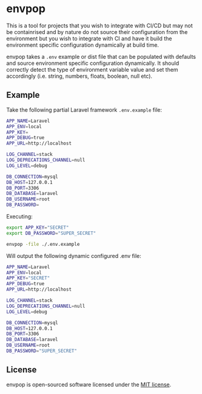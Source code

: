 # envpop

This is a tool for projects that you wish to integrate with CI/CD but may not be containrised and by nature do not source
their configuration from the environment but you wish to integrate with CI and have it build the environment specific
configuration dynamically at build time.

envpop takes a `.env` example or dist file that can be populated with defaults and source environment specific
configuration dynamically. It should correctly detect the type of environment variable value and set them accordingly
(i.e. string, numbers, floats, boolean, null etc).

## Example

Take the following partial Laravel framework `.env.example` file:

```bash
APP_NAME=Laravel
APP_ENV=local
APP_KEY=
APP_DEBUG=true
APP_URL=http://localhost

LOG_CHANNEL=stack
LOG_DEPRECATIONS_CHANNEL=null
LOG_LEVEL=debug

DB_CONNECTION=mysql
DB_HOST=127.0.0.1
DB_PORT=3306
DB_DATABASE=laravel
DB_USERNAME=root
DB_PASSWORD=
````

Executing:

```bash
export APP_KEY="SECRET"
export DB_PASSWORD="SUPER_SECRET"

envpop -file ./.env.example
```

Will output the following dynamic configured .env file:

```bash
APP_NAME=Laravel
APP_ENV=local
APP_KEY="SECRET"
APP_DEBUG=true
APP_URL=http://localhost

LOG_CHANNEL=stack
LOG_DEPRECATIONS_CHANNEL=null
LOG_LEVEL=debug

DB_CONNECTION=mysql
DB_HOST=127.0.0.1
DB_PORT=3306
DB_DATABASE=laravel
DB_USERNAME=root
DB_PASSWORD="SUPER_SECRET"
```

## License

envpop is open-sourced software licensed under the [MIT license](https://opensource.org/licenses/MIT).
